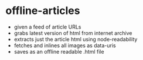 # offline-articles

- given a feed of article URLs
- grabs latest version of html from internet archive
- extracts just the article html using node-readability
- fetches and inlines all images as data-uris
- saves as an offline readable .html file
